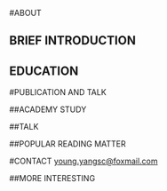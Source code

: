#ABOUT
## BRIEF INTRODUCTION

## EDUCATION

#PUBLICATION AND TALK

##ACADEMY STUDY

##TALK

##POPULAR READING MATTER

#CONTACT
young.yangsc@foxmail.com


##MORE INTERESTING
